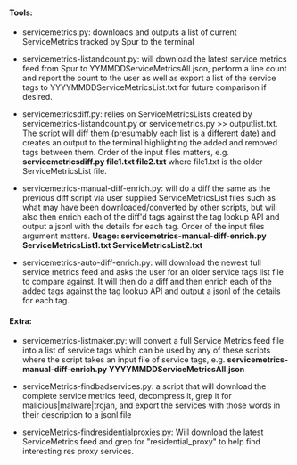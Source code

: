 #### Tools:

- servicemetrics.py: downloads and outputs a list of current ServiceMetrics tracked by Spur to the terminal

- servicemetrics-listandcount.py: will download the latest service metrics feed from Spur to YYMMDDServiceMetricsAll.json, perform a line count and report the count to the user as well as export a list of the service tags to YYYYMMDDServiceMetricsList.txt for future comparison if desired.

- servicemetricsdiff.py: relies on ServiceMetricsLists created by servicemetrics-listandcount.py or servicemetrics.py >> outputlist.txt. The script will diff them (presumably each list is a different date) and creates an output to the terminal highlighting the added and removed tags between them. Order of the input files matters, e.g. **servicemetricsdiff.py file1.txt file2.txt** where file1.txt is the older ServiceMetricsList file.

- servicemetrics-manual-diff-enrich.py: will do a diff the same as the previous diff script via user supplied ServiceMetricsList files such as what may have been downloaded/converted by other scripts, but will also then enrich each of the diff'd tags against the tag lookup API and output a jsonl with the details for each tag. Order of the input files argument matters. **Usage: servicemetrics-manual-diff-enrich.py ServiceMetricsList1.txt ServiceMetricsList2.txt**

- servicemetrics-auto-diff-enrich.py: will download the newest full service metrics feed and asks the user for an older service tags list file to compare against. It will then do a diff and then enrich each of the added tags against the tag lookup API and output a jsonl of the details for each tag.

#### Extra:

- servicemetrics-listmaker.py: will convert a full Service Metrics feed file into a list of service tags which can be used by any of these scripts where the script takes an input file of service tags, e.g. **servicemetrics-manual-diff-enrich.py YYYYMMDDServiceMetricsAll.json**
- serviceMetrics-findbadservices.py: a script that will download the complete service metrics feed, decompress it, grep it for malicious|malware|trojan, and export the services with those words in their description to a jsonl file

- serviceMetrics-findresidentialproxies.py: Will download the latest ServiceMetrics feed and grep for "residential_proxy" to help find interesting res proxy services.

